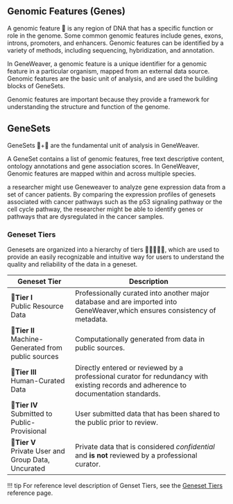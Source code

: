 
## Genomic Features (Genes)
A genomic feature 🧬 is any region of DNA that has a specific function or role in the 
genome. Some common genomic features include genes, exons, introns, promoters, and 
enhancers. Genomic features can be identified by a variety of methods, including 
sequencing, hybridization, and annotation.

In GeneWeaver, a genomic feature is a unique identifier for a genomic feature in a
particular organism, mapped from an external data source. Genomic features are the basic
unit of analysis, and are used the building blocks of GeneSets. 

Genomic features are important because they provide a framework for understanding the 
structure and function of the genome. 

## GeneSets
GeneSets 🧬+📂 are the fundamental unit of analysis in GeneWeaver.

A GeneSet contains a list of genomic features, free text descriptive content, ontology 
annotations and gene association scores. In GeneWeaver, Genomic features are mapped 
within and across multiple species. 

a researcher might use Geneweaver to analyze gene expression data from a set of cancer 
patients. By comparing the expression profiles of genesets associated with cancer 
pathways such as the p53 signaling pathway or the cell cycle pathway, the researcher 
might be able to identify genes or pathways that are dysregulated in the cancer samples.

### Geneset Tiers
Genesets are organized into a hierarchy of tiers 🥇🥈🥉🎀🌼, which are used to provide an easily 
recognizable and intuitive way for users to understand the quality and reliability of
the data in a geneset.

| Geneset Tier                                            | Description                                                                                                                           |
|---------------------------------------------------------|---------------------------------------------------------------------------------------------------------------------------------------|
| 🥇**Tier I**<br/>Public Resource Data                   | Professionally curated into another major database and are imported into GeneWeaver,which ensures consistency of metadata.            |
| 🥈**Tier II**<br/>Machine-Generated from public sources | Computationally generated from data in public sources.                                                                                |
| 🥉**Tier III**<br/>Human-Curated Data                   | Directly entered or reviewed by a professional curator for redundancy with existing records and adherence to documentation standards. |
| 🎀**Tier IV**<br/>Submitted to Public-Provisional       | User submitted data that has been shared to the public prior to review.                                                               |
| 🌼**Tier V**<br/>Private User and Group Data, Uncurated | Private data that is considered _confidential_ and **is not** reviewed by a professional curator.                                     |

!!! tip
    For reference level description of Genset Tiers, see the
    [Geneset Tiers](/reference/geneset-tiers) reference page.